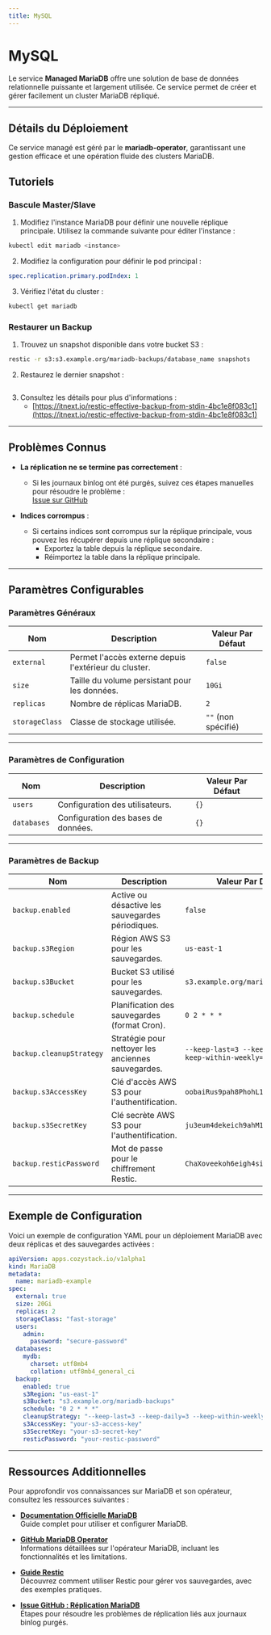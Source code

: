 ```yaml
---
title: MySQL
---
```


# MySQL

Le service **Managed MariaDB** offre une solution de base de données relationnelle puissante et largement utilisée. Ce service permet de créer et gérer facilement un cluster MariaDB répliqué.

---

## Détails du Déploiement

Ce service managé est géré par le **mariadb-operator**, garantissant une gestion efficace et une opération fluide des clusters MariaDB.

## Tutoriels

### Bascule Master/Slave

1. Modifiez l'instance MariaDB pour définir une nouvelle réplique principale. Utilisez la commande suivante pour éditer l'instance :

```bash
kubectl edit mariadb <instance>
```

2. Modifiez la configuration pour définir le pod principal :

```yaml
spec.replication.primary.podIndex: 1
```

3. Vérifiez l'état du cluster :

```bash
kubectl get mariadb
```

### Restaurer un Backup

1. Trouvez un snapshot disponible dans votre bucket S3 :

```bash
restic -r s3:s3.example.org/mariadb-backups/database_name snapshots
```

2. Restaurez le dernier snapshot :

```bash restic -r s3:s3.example.org/mariadb-backups/database_name restore latest --target /tmp/
```

3. Consultez les détails pour plus d'informations :
   - [https://itnext.io/restic-effective-backup-from-stdin-4bc1e8f083c1](https://itnext.io/restic-effective-backup-from-stdin-4bc1e8f083c1)

---

## Problèmes Connus

- **La réplication ne se termine pas correctement** :
  - Si les journaux binlog ont été purgés, suivez ces étapes manuelles pour résoudre le problème :  
    [Issue sur GitHub](https://github.com/mariadb-operator/mariadb-operator/issues/141#issuecomment-1804760231)

- **Indices corrompus** :  
  - Si certains indices sont corrompus sur la réplique principale, vous pouvez les récupérer depuis une réplique secondaire :
    - Exportez la table depuis la réplique secondaire.
    - Réimportez la table dans la réplique principale.

---

## Paramètres Configurables

### **Paramètres Généraux**

| **Nom**        | **Description**                                      | **Valeur Par Défaut** |
|-----------------|------------------------------------------------------|------------------------|
| `external`     | Permet l'accès externe depuis l'extérieur du cluster. | `false`               |
| `size`         | Taille du volume persistant pour les données.         | `10Gi`                |
| `replicas`     | Nombre de réplicas MariaDB.                           | `2`                   |
| `storageClass` | Classe de stockage utilisée.                          | `""` (non spécifié)   |

---

### **Paramètres de Configuration**

| **Nom**      | **Description**                   | **Valeur Par Défaut** |
|--------------|-----------------------------------|------------------------|
| `users`      | Configuration des utilisateurs.  | `{}`                  |
| `databases`  | Configuration des bases de données. | `{}`                  |

---

### **Paramètres de Backup**

| **Nom**                  | **Description**                                    | **Valeur Par Défaut**                         |
|---------------------------|----------------------------------------------------|-----------------------------------------------|
| `backup.enabled`         | Active ou désactive les sauvegardes périodiques.  | `false`                                      |
| `backup.s3Region`        | Région AWS S3 pour les sauvegardes.               | `us-east-1`                                  |
| `backup.s3Bucket`        | Bucket S3 utilisé pour les sauvegardes.           | `s3.example.org/mariadb-backups`             |
| `backup.schedule`        | Planification des sauvegardes (format Cron).      | `0 2 * * *`                                  |
| `backup.cleanupStrategy` | Stratégie pour nettoyer les anciennes sauvegardes. | `--keep-last=3 --keep-daily=3 --keep-within-weekly=1m` |
| `backup.s3AccessKey`     | Clé d'accès AWS S3 pour l'authentification.       | `oobaiRus9pah8PhohL1ThaeTa4UVa7gu`           |
| `backup.s3SecretKey`     | Clé secrète AWS S3 pour l'authentification.       | `ju3eum4dekeich9ahM1te8waeGai0oog`           |
| `backup.resticPassword`  | Mot de passe pour le chiffrement Restic.          | `ChaXoveekoh6eigh4siesheeda2quai0`           |

------

## Exemple de Configuration

Voici un exemple de configuration YAML pour un déploiement MariaDB avec deux réplicas et des sauvegardes activées :

```yaml
apiVersion: apps.cozystack.io/v1alpha1
kind: MariaDB
metadata:
  name: mariadb-example
spec:
  external: true
  size: 20Gi
  replicas: 2
  storageClass: "fast-storage"
  users:
    admin:
      password: "secure-password"
  databases:
    mydb:
      charset: utf8mb4
      collation: utf8mb4_general_ci
  backup:
    enabled: true
    s3Region: "us-east-1"
    s3Bucket: "s3.example.org/mariadb-backups"
    schedule: "0 2 * * *"
    cleanupStrategy: "--keep-last=3 --keep-daily=3 --keep-within-weekly=1m"
    s3AccessKey: "your-s3-access-key"
    s3SecretKey: "your-s3-secret-key"
    resticPassword: "your-restic-password"
```

---

## Ressources Additionnelles

Pour approfondir vos connaissances sur MariaDB et son opérateur, consultez les ressources suivantes :

- **[Documentation Officielle MariaDB](https://mariadb.com/kb/en/documentation/)**  
  Guide complet pour utiliser et configurer MariaDB.

- **[GitHub MariaDB Operator](https://github.com/mariadb-operator/mariadb-operator)**  
  Informations détaillées sur l'opérateur MariaDB, incluant les fonctionnalités et les limitations.

- **[Guide Restic](https://itnext.io/restic-effective-backup-from-stdin-4bc1e8f083c1)**  
  Découvrez comment utiliser Restic pour gérer vos sauvegardes, avec des exemples pratiques.

- **[Issue GitHub : Réplication MariaDB](https://github.com/mariadb-operator/mariadb-operator/issues/141#issuecomment-1804760231)**  
  Étapes pour résoudre les problèmes de réplication liés aux journaux binlog purgés.
  